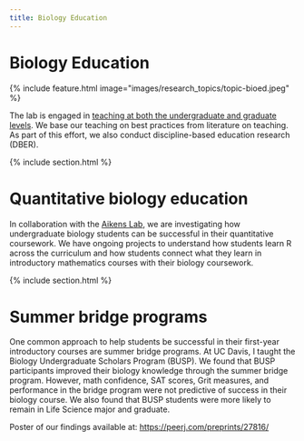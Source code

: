 ```yaml
---
title: Biology Education
---
```


# <i class="fas monitoring"></i>Biology Education

{%
  include feature.html
  image="images/research_topics/topic-bioed.jpeg"
%}


The lab is engaged in [teaching at both the undergraduate and graduate levels](https://quantmarineecolab.github.io/teaching/). We base our teaching on best practices from literature on teaching. As part of this effort, we also conduct discipline-based education research (DBER).


{% include section.html %}

# Quantitative biology education

In collaboration with the [Aikens Lab](https://mypages.unh.edu/mla1011), we are investigating how undergraduate biology students can be successful in their quantitative coursework. We have ongoing projects to understand how students learn R across the curriculum and how students connect what they learn in introductory mathematics courses with their biology coursework. 


{% include section.html %}

# Summer bridge programs

One common approach to help students be successful in their first-year introductory courses are summer bridge programs. At UC Davis, I taught the Biology Undergraduate Scholars Program (BUSP). We found that BUSP participants improved their biology knowledge through the summer bridge program. However, math confidence, SAT scores, Grit measures, and performance in the bridge program were not predictive of success in their biology course. We also found that BUSP students were more likely to remain in Life Science major and graduate.

Poster of our findings available at: https://peerj.com/preprints/27816/